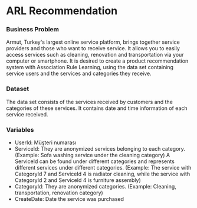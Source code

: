 # ARL Recommendation

### Business Problem
Armut, Turkey's largest online service platform, brings together service providers and those who want to receive service.
It allows you to easily access services such as cleaning, renovation and transportation via your computer or smartphone.
It is desired to create a product recommendation system with Association Rule Learning, using the data set containing service users and the services and categories they receive.


### Dataset
The data set consists of the services received by customers and the categories of these services. It contains date and time information of each service received.

### Variables
- UserId: Müşteri numarası
- ServiceId: They are anonymized services belonging to each category. (Example: Sofa washing service under the cleaning category) A ServiceId can be found under different categories and represents different services under different categories. (Example: The service with CategoryId 7 and ServiceId 4 is radiator cleaning, while the service with CategoryId 2 and ServiceId 4 is furniture assembly)
- CategoryId: They are anonymized categories. (Example: Cleaning, transportation, renovation category)
- CreateDate: Date the service was purchased
